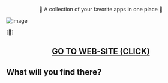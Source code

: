 <p align="center">
💜 A collection of your favorite apps in one place 💜
</p>

![image](https://github.com/Eliaz7/We-Softing-All-Soft-For-You/assets/97999125/9ddf37e2-a6d2-43b4-88b8-6e01d0e35168)


[💜]<h2 align="center">[GO TO WEB-SITE (CLICK)](https://www.wesofting.com/)</h1>


## What will you find there?
